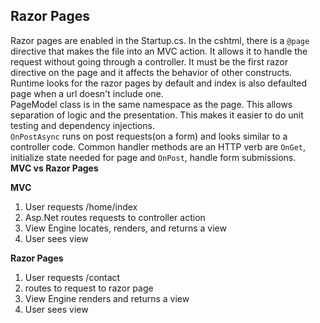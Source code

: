 ## Razor Pages

Razor pages are enabled in the Startup.cs. In the cshtml, there is a `@page` directive that makes the file into an MVC action. It allows it to handle the request without going through a controller. It must be the first razor directive on the page and it affects the behavior of other constructs. Runtime looks for the razor pages by default and index is also defaulted page when a url doesn't include one.  
PageModel class is in the same namespace as the page. This allows separation of logic and the presentation. This makes it easier to do unit testing and dependency injections.  
`OnPostAsync` runs on post requests(on a form) and looks similar to a controller code. Common handler methods are an HTTP verb are `OnGet`, initialize state needed for page and `OnPost`, handle form submissions.  
**MVC vs Razor Pages**

**MVC**  
1. User requests /home/index
2. Asp.Net routes requests to controller action
3. View Engine locates, renders, and returns a view
4. User sees view

**Razor Pages**  
1. User requests /contact
2. routes to request to razor page
3. View Engine renders and returns a view
4. User sees view